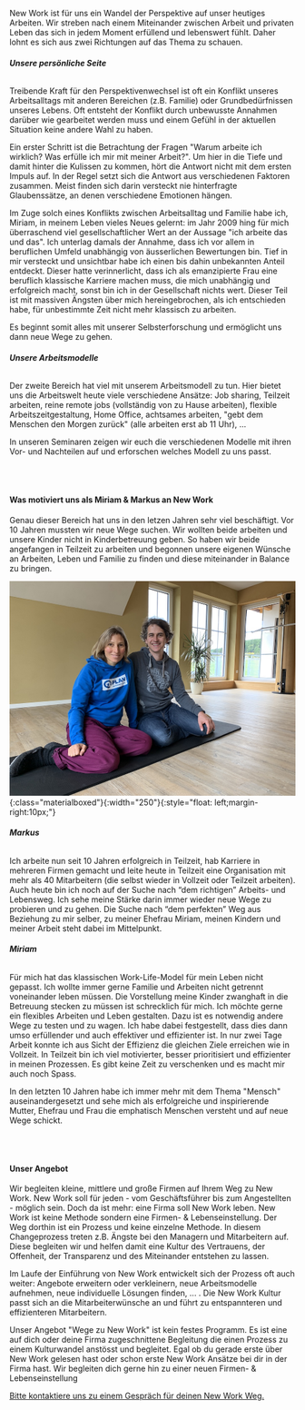 New Work ist für uns ein Wandel der Perspektive auf unser heutiges Arbeiten. Wir streben nach einem Miteinander zwischen Arbeit und privaten Leben das sich in jedem Moment erfüllend und lebenswert fühlt. Daher lohnt es sich aus zwei Richtungen auf das Thema zu schauen.


###### **Unsere persönliche Seite**
Treibende Kraft für den Perspektivenwechsel ist oft ein Konflikt unseres Arbeitsalltags mit anderen Bereichen (z.B. Familie) oder Grundbedürfnissen unseres Lebens. Oft entsteht der Konflikt durch unbewusste Annahmen darüber wie gearbeitet werden muss und einem Gefühl in der aktuellen Situation keine andere Wahl zu haben.

Ein erster Schritt ist die Betrachtung der Fragen "Warum arbeite ich wirklich? Was erfülle ich mir mit meiner Arbeit?". Um hier in die Tiefe und damit hinter die Kulissen zu kommen, hört die Antwort nicht mit dem ersten Impuls auf. In der Regel setzt sich die Antwort aus verschiedenen Faktoren zusammen. Meist finden sich darin versteckt nie hinterfragte Glaubenssätze, an denen verschiedene Emotionen hängen.

Im Zuge solch eines Konflikts zwischen Arbeitsalltag und Familie habe ich, Miriam, in meinem Leben vieles Neues gelernt: im Jahr 2009 hing für mich überraschend viel gesellschaftlicher Wert an der Aussage "ich arbeite das und das". Ich unterlag damals der Annahme, dass ich vor allem in beruflichen Umfeld unabhängig von äusserlichen Bewertungen bin. Tief in mir versteckt und unsichtbar habe ich einen bis dahin unbekannten Anteil entdeckt. Dieser hatte verinnerlicht, dass ich als emanzipierte Frau eine beruflich klassische Karriere machen muss, die mich unabhängig und erfolgreich macht, sonst bin ich in der Gesellschaft nichts wert. Dieser Teil ist mit massiven Ängsten über mich hereingebrochen, als ich entschieden habe, für unbestimmte Zeit nicht mehr klassisch zu arbeiten.

Es beginnt somit alles mit unserer Selbsterforschung und ermöglicht uns dann neue Wege zu gehen.


###### **Unsere Arbeitsmodelle**
Der zweite Bereich hat viel mit unserem Arbeitsmodell zu tun. Hier bietet uns die Arbeitswelt heute viele verschiedene Ansätze: Job sharing, Teilzeit arbeiten, reine remote jobs (vollständig von zu Hause arbeiten), flexible Arbeitszeitgestaltung, Home Office, achtsames arbeiten, "gebt dem Menschen den Morgen zurück" (alle arbeiten erst ab 11 Uhr), ...

In unseren Seminaren zeigen wir euch die verschiedenen Modelle mit ihren Vor- und Nachteilen auf und erforschen welches Modell zu uns passt.



<br><br>
#### Was motiviert uns als Miriam & Markus an New Work
Genau dieser Bereich hat uns in den letzen Jahren sehr viel beschäftigt. Vor 10 Jahren mussten wir neue Wege suchen. Wir wollten beide arbeiten und unsere Kinder nicht in Kinderbetreuung geben. So haben wir beide angefangen in Teilzeit zu arbeiten und begonnen unsere eigenen Wünsche an Arbeiten, Leben und Familie zu finden und diese miteinander in Balance zu bringen.

![Miriam_Markus](/assets/images/miri_markus.JPG){:class="materialboxed"}{:width="250"}{:style="float: left;margin-right:10px;"}

###### **Markus**
Ich arbeite nun seit 10 Jahren erfolgreich in Teilzeit, hab Karriere in mehreren Firmen gemacht und leite heute in Teilzeit eine Organisation mit mehr als 40 Mitarbeitern (die selbst wieder in Vollzeit oder Teilzeit arbeiten). Auch heute bin ich noch auf der Suche nach “dem richtigen” Arbeits- und Lebensweg. Ich sehe meine Stärke darin immer wieder neue Wege zu probieren und zu gehen. Die Suche nach “dem perfekten” Weg aus Beziehung zu mir selber, zu meiner Ehefrau Miriam, meinen Kindern und meiner Arbeit steht dabei im Mittelpunkt.

###### **Miriam**
Für mich hat das klassischen Work-Life-Model für mein Leben nicht gepasst. Ich wollte immer gerne Familie und Arbeiten nicht getrennt voneinander leben müssen. Die Vorstellung meine Kinder zwanghaft in die Betreuung stecken zu müssen ist schrecklich für mich. Ich möchte gerne ein flexibles Arbeiten und Leben gestalten. Dazu ist es notwendig andere Wege zu testen und zu wagen. Ich habe dabei festgestellt, dass dies dann umso erfüllender und auch effektiver und effizienter ist. In nur zwei Tage Arbeit konnte ich aus Sicht der Effizienz die gleichen Ziele erreichen wie in Vollzeit. In Teilzeit bin ich viel motivierter, besser prioritisiert und effizienter in meinen Prozessen. Es gibt keine Zeit zu verschenken und es macht mir auch noch Spass.

In den letzten 10 Jahren habe ich immer mehr mit dem Thema "Mensch" auseinandergesetzt und sehe mich als erfolgreiche und inspirierende Mutter, Ehefrau und Frau die emphatisch Menschen versteht und auf neue Wege schickt.



<br><br>
#### Unser Angebot
Wir begleiten kleine, mittlere und große Firmen auf Ihrem Weg zu New Work. New Work soll für jeden - vom Geschäftsführer bis zum Angestellten - möglich sein. Doch da ist mehr: eine Firma soll New Work leben. New Work ist keine Methode sondern eine Firmen- & Lebenseinstellung. Der Weg dorthin ist ein Prozess und keine einzelne Methode. In diesem Changeprozess treten z.B. Ängste bei den Managern und Mitarbeitern auf. Diese begleiten wir und helfen damit eine Kultur des Vertrauens, der Offenheit, der Transparenz und des Miteinander entstehen zu lassen.

Im Laufe der Einführung von New Work entwickelt sich der Prozess oft auch weiter: Angebote erweitern oder verkleinern, neue Arbeitsmodelle aufnehmen, neue individuelle Lösungen finden, ... . Die New Work Kultur passt sich an die Mitarbeiterwünsche an und führt zu entspannteren und effizienteren Mitarbeitern.

Unser Angebot "Wege zu New Work" ist kein festes Programm. Es ist eine auf dich oder deine Firma zugeschnittene Begleitung die einen Prozess zu einem Kulturwandel anstösst und  begleitet. Egal ob du gerade erste über New Work gelesen hast oder schon erste New Work Ansätze bei dir in der Firma hast. Wir begleiten dich gerne hin zu einer neuen Firmen- & Lebenseinstellung

<a class="waves-effect waves-light btn-large" href="mailto:familientransformation@gmail.com" target="blank">Bitte kontaktiere uns zu einem Gespräch für deinen New Work Weg.</a>

<!--
New work is a change in perspective:

Going from the need of a balance between work and life to living work as well as life.
It is a process from the inside out.

At the moment on a dual basis it seems that work in the one side and life the other

New work means the process in which  you hold the tension of seeing life and work as one.

By doing this you will experience extreme emotions since unifyi two seemingly contrary poles feels at least challenging if not impossible.

But in this space lays possibility

-->
